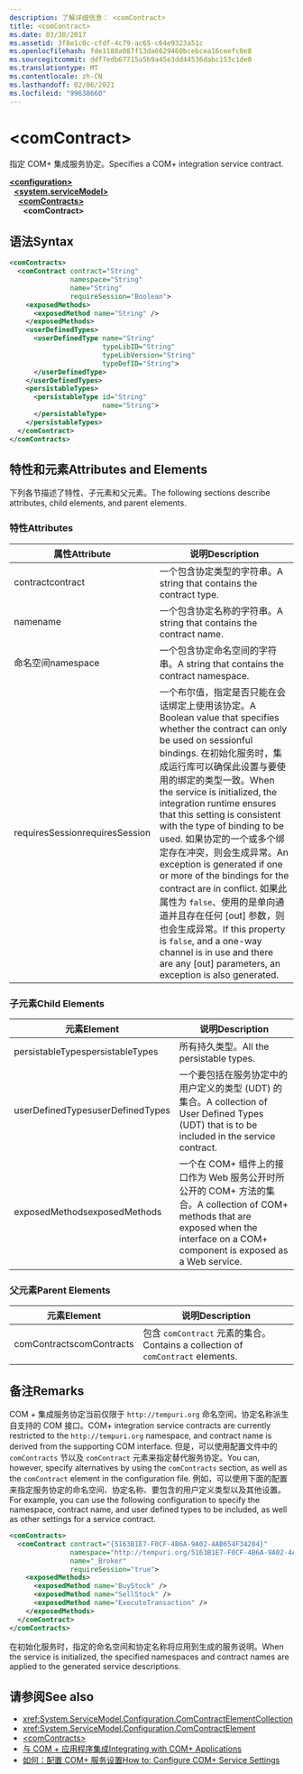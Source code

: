 ```yaml
---
description: 了解详细信息： <comContract>
title: <comContract>
ms.date: 03/30/2017
ms.assetid: 3f8e1c0c-cfdf-4c79-ac65-c64e9323a51c
ms.openlocfilehash: fde1188a087f13da6629460bcebcea16ceefc0e8
ms.sourcegitcommit: ddf7edb67715a5b9a45e3dd44536dabc153c1de0
ms.translationtype: MT
ms.contentlocale: zh-CN
ms.lasthandoff: 02/06/2021
ms.locfileid: "99638660"
---
```

# \<comContract>

<span data-ttu-id="79fc8-102">指定 COM+ 集成服务协定。</span><span class="sxs-lookup"><span data-stu-id="79fc8-102">Specifies a COM+ integration service contract.</span></span>  
  
[**\<configuration>**](../configuration-element.md)\
&nbsp;&nbsp;[**\<system.serviceModel>**](system-servicemodel.md)\
&nbsp;&nbsp;&nbsp;&nbsp;[**\<comContracts>**](comcontracts.md)\
&nbsp;&nbsp;&nbsp;&nbsp;&nbsp;&nbsp;**\<comContract>**  
  
## <a name="syntax"></a><span data-ttu-id="79fc8-103">语法</span><span class="sxs-lookup"><span data-stu-id="79fc8-103">Syntax</span></span>  
  
```xml  
<comContracts>
  <comContract contract="String"
               namespace="String"
               name="String"
               requireSession="Boolean">
    <exposedMethods>
      <exposedMethod name="String" />
    </exposedMethods>
    <userDefinedTypes>
      <userDefinedType name="String"
                       typeLibID="String"
                       typeLibVersion="String"
                       typeDefID="String">
      </userDefinedType>
    </userDefinedTypes>
    <persistableTypes>
      <persistableType id="String"
                       name="String">
      </persistableType>
    </persistableTypes>
  </comContract>
</comContracts>
```  
  
## <a name="attributes-and-elements"></a><span data-ttu-id="79fc8-104">特性和元素</span><span class="sxs-lookup"><span data-stu-id="79fc8-104">Attributes and Elements</span></span>  

 <span data-ttu-id="79fc8-105">下列各节描述了特性、子元素和父元素。</span><span class="sxs-lookup"><span data-stu-id="79fc8-105">The following sections describe attributes, child elements, and parent elements.</span></span>  
  
### <a name="attributes"></a><span data-ttu-id="79fc8-106">特性</span><span class="sxs-lookup"><span data-stu-id="79fc8-106">Attributes</span></span>  
  
|<span data-ttu-id="79fc8-107">属性</span><span class="sxs-lookup"><span data-stu-id="79fc8-107">Attribute</span></span>|<span data-ttu-id="79fc8-108">说明</span><span class="sxs-lookup"><span data-stu-id="79fc8-108">Description</span></span>|  
|---------------|-----------------|  
|<span data-ttu-id="79fc8-109">contract</span><span class="sxs-lookup"><span data-stu-id="79fc8-109">contract</span></span>|<span data-ttu-id="79fc8-110">一个包含协定类型的字符串。</span><span class="sxs-lookup"><span data-stu-id="79fc8-110">A string that contains the contract type.</span></span>|  
|<span data-ttu-id="79fc8-111">name</span><span class="sxs-lookup"><span data-stu-id="79fc8-111">name</span></span>|<span data-ttu-id="79fc8-112">一个包含协定名称的字符串。</span><span class="sxs-lookup"><span data-stu-id="79fc8-112">A string that contains the contract name.</span></span>|  
|<span data-ttu-id="79fc8-113">命名空间</span><span class="sxs-lookup"><span data-stu-id="79fc8-113">namespace</span></span>|<span data-ttu-id="79fc8-114">一个包含协定命名空间的字符串。</span><span class="sxs-lookup"><span data-stu-id="79fc8-114">A string that contains the contract namespace.</span></span>|  
|<span data-ttu-id="79fc8-115">requiresSession</span><span class="sxs-lookup"><span data-stu-id="79fc8-115">requiresSession</span></span>|<span data-ttu-id="79fc8-116">一个布尔值，指定是否只能在会话绑定上使用该协定。</span><span class="sxs-lookup"><span data-stu-id="79fc8-116">A Boolean value that specifies whether the contract can only be used on sessionful bindings.</span></span> <span data-ttu-id="79fc8-117">在初始化服务时，集成运行库可以确保此设置与要使用的绑定的类型一致。</span><span class="sxs-lookup"><span data-stu-id="79fc8-117">When the service is initialized, the integration runtime ensures that this setting is consistent with the type of binding to be used.</span></span> <span data-ttu-id="79fc8-118">如果协定的一个或多个绑定存在冲突，则会生成异常。</span><span class="sxs-lookup"><span data-stu-id="79fc8-118">An exception is generated if one or more of the bindings for the contract are in conflict.</span></span> <span data-ttu-id="79fc8-119">如果此属性为 `false`、使用的是单向通道并且存在任何 [out] 参数，则也会生成异常。</span><span class="sxs-lookup"><span data-stu-id="79fc8-119">If this property is `false`, and a one-way channel is in use and there are any [out] parameters, an exception is also generated.</span></span>|  
  
### <a name="child-elements"></a><span data-ttu-id="79fc8-120">子元素</span><span class="sxs-lookup"><span data-stu-id="79fc8-120">Child Elements</span></span>  
  
|<span data-ttu-id="79fc8-121">元素</span><span class="sxs-lookup"><span data-stu-id="79fc8-121">Element</span></span>|<span data-ttu-id="79fc8-122">说明</span><span class="sxs-lookup"><span data-stu-id="79fc8-122">Description</span></span>|  
|-------------|-----------------|  
|<span data-ttu-id="79fc8-123">persistableTypes</span><span class="sxs-lookup"><span data-stu-id="79fc8-123">persistableTypes</span></span>|<span data-ttu-id="79fc8-124">所有持久类型。</span><span class="sxs-lookup"><span data-stu-id="79fc8-124">All the persistable types.</span></span>|  
|<span data-ttu-id="79fc8-125">userDefinedTypes</span><span class="sxs-lookup"><span data-stu-id="79fc8-125">userDefinedTypes</span></span>|<span data-ttu-id="79fc8-126">一个要包括在服务协定中的用户定义的类型 (UDT) 的集合。</span><span class="sxs-lookup"><span data-stu-id="79fc8-126">A collection of User Defined Types (UDT) that is to be included in the service contract.</span></span>|  
|<span data-ttu-id="79fc8-127">exposedMethods</span><span class="sxs-lookup"><span data-stu-id="79fc8-127">exposedMethods</span></span>|<span data-ttu-id="79fc8-128">一个在 COM+ 组件上的接口作为 Web 服务公开时所公开的 COM+ 方法的集合。</span><span class="sxs-lookup"><span data-stu-id="79fc8-128">A collection of COM+ methods that are exposed when the interface on a COM+ component is exposed as a Web service.</span></span>|  
  
### <a name="parent-elements"></a><span data-ttu-id="79fc8-129">父元素</span><span class="sxs-lookup"><span data-stu-id="79fc8-129">Parent Elements</span></span>  
  
|<span data-ttu-id="79fc8-130">元素</span><span class="sxs-lookup"><span data-stu-id="79fc8-130">Element</span></span>|<span data-ttu-id="79fc8-131">说明</span><span class="sxs-lookup"><span data-stu-id="79fc8-131">Description</span></span>|  
|-------------|-----------------|  
|<span data-ttu-id="79fc8-132">comContracts</span><span class="sxs-lookup"><span data-stu-id="79fc8-132">comContracts</span></span>|<span data-ttu-id="79fc8-133">包含 `comContract` 元素的集合。</span><span class="sxs-lookup"><span data-stu-id="79fc8-133">Contains a collection of `comContract` elements.</span></span>|  
  
## <a name="remarks"></a><span data-ttu-id="79fc8-134">备注</span><span class="sxs-lookup"><span data-stu-id="79fc8-134">Remarks</span></span>  

 <span data-ttu-id="79fc8-135">COM + 集成服务协定当前仅限于 `http://tempuri.org` 命名空间，协定名称派生自支持的 COM 接口。</span><span class="sxs-lookup"><span data-stu-id="79fc8-135">COM+ integration service contracts are currently restricted to the `http://tempuri.org` namespace, and contract name is derived from the supporting COM interface.</span></span> <span data-ttu-id="79fc8-136">但是，可以使用配置文件中的 `comContracts` 节以及 `comContract` 元素来指定替代服务协定。</span><span class="sxs-lookup"><span data-stu-id="79fc8-136">You can, however, specify alternatives by using the `comContracts` section, as well as the `comContract` element in the configuration file.</span></span> <span data-ttu-id="79fc8-137">例如，可以使用下面的配置来指定服务协定的命名空间、协定名称、要包含的用户定义类型以及其他设置。</span><span class="sxs-lookup"><span data-stu-id="79fc8-137">For example, you can use the following configuration to specify the namespace, contract name, and user defined types to be included, as well as other settings for a service contract.</span></span>  
  
```xml  
<comContracts>
  <comContract contract="{5163B1E7-F0CF-4B6A-9A02-4AB654F34284}"
               namespace="http://tempuri.org/5163B1E7-F0CF-4B6A-9A02-4AB654F34284"
               name="_Broker"
               requireSession="true">
    <exposedMethods>
      <exposedMethod name="BuyStock" />
      <exposedMethod name="SellStock" />
      <exposedMethod name="ExecuteTransaction" />
    </exposedMethods>
  </comContract>
</comContracts>
```  
  
 <span data-ttu-id="79fc8-138">在初始化服务时，指定的命名空间和协定名称将应用到生成的服务说明。</span><span class="sxs-lookup"><span data-stu-id="79fc8-138">When the service is initialized, the specified namespaces and contract names are applied to the generated service descriptions.</span></span>  
  
## <a name="see-also"></a><span data-ttu-id="79fc8-139">请参阅</span><span class="sxs-lookup"><span data-stu-id="79fc8-139">See also</span></span>

- <xref:System.ServiceModel.Configuration.ComContractElementCollection>
- <xref:System.ServiceModel.Configuration.ComContractElement>
- [\<comContracts>](comcontracts.md)
- [<span data-ttu-id="79fc8-140">与 COM + 应用程序集成</span><span class="sxs-lookup"><span data-stu-id="79fc8-140">Integrating with COM+ Applications</span></span>](../../../wcf/feature-details/integrating-with-com-plus-applications.md)
- [<span data-ttu-id="79fc8-141">如何：配置 COM+ 服务设置</span><span class="sxs-lookup"><span data-stu-id="79fc8-141">How to: Configure COM+ Service Settings</span></span>](../../../wcf/feature-details/how-to-configure-com-service-settings.md)
